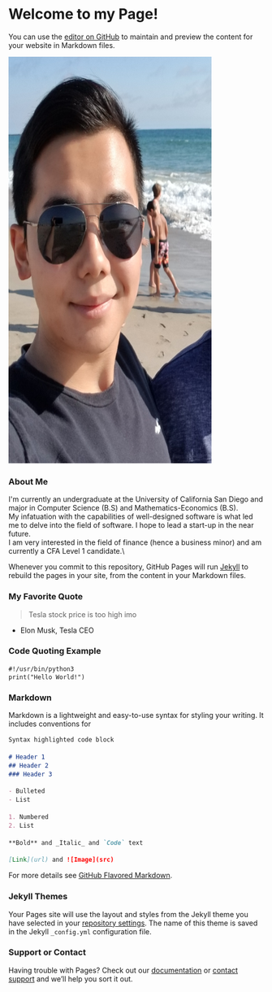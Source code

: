 # Welcome to my Page!

You can use the [editor on GitHub](https://github.com/Kevinlee612/Kevinlee612.github.io/edit/main/index.md) to maintain and preview the content for your website in Markdown files.

<img src="headshot.png" width="400" height="800">

### **About Me**
I'm currently an undergraduate at the University of California San Diego and major in Computer Science (B.S) and Mathematics-Economics (B.S).\
My infatuation with the capabilities of well-designed software is what led me to delve into the field of software. I hope to lead a start-up in the near future.\
I am very interested in the field of finance (hence a business minor) and am currently a CFA Level 1 candidate.\

Whenever you commit to this repository, GitHub Pages will run [Jekyll](https://jekyllrb.com/) to rebuild the pages in your site, from the content in your Markdown files.

### My Favorite Quote
> Tesla stock price is too high imo
- Elon Musk, Tesla CEO

### Code Quoting Example
```
#!/usr/bin/python3
print("Hello World!")
```
### Markdown
Markdown is a lightweight and easy-to-use syntax for styling your writing. It includes conventions for

```markdown
Syntax highlighted code block

# Header 1
## Header 2
### Header 3

- Bulleted
- List

1. Numbered
2. List

**Bold** and _Italic_ and `Code` text

[Link](url) and ![Image](src)
```

For more details see [GitHub Flavored Markdown](https://guides.github.com/features/mastering-markdown/).

### Jekyll Themes

Your Pages site will use the layout and styles from the Jekyll theme you have selected in your [repository settings](https://github.com/Kevinlee612/Kevinlee612.github.io/settings). The name of this theme is saved in the Jekyll `_config.yml` configuration file.

### Support or Contact

Having trouble with Pages? Check out our [documentation](https://docs.github.com/categories/github-pages-basics/) or [contact support](https://github.com/contact) and we’ll help you sort it out.
